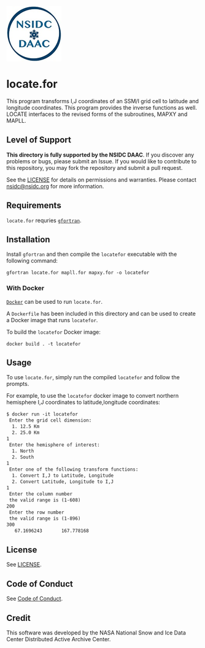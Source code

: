 ![NSIDC logo](../images/NSIDC_DAAC_2018_smv2.jpg)

# locate.for

This program transforms I,J coordinates of an SSM/I grid cell to latitude and
longitude coordinates. This program provides the inverse functions as
well. LOCATE interfaces to the revised forms of the subroutines, MAPXY and
MAPLL.

## Level of Support

<b>This directory is fully supported by the NSIDC DAAC</b>. If you discover any problems or
bugs, please submit an Issue. If you would like to contribute to this
repository, you may fork the repository and submit a pull request.

See the [LICENSE](../LICENSE) for details on permissions and warranties. Please
contact nsidc@nsidc.org for more information.


## Requirements

`locate.for` requries [`gfortran`](https://gcc.gnu.org/wiki/GFortran).


## Installation

Install `gfortran` and then compile the `locatefor` executable with the
following command:

```
gfortran locate.for mapll.for mapxy.for -o locatefor
```

### With Docker

[`Docker`](https://www.docker.com/) can be used to run `locate.for`.

A `Dockerfile` has been included in this directory and can be used to create a
Docker image that runs `locatefor`.

To build the `locatefor` Docker image:

```
docker build . -t locatefor
```

## Usage

To use `locate.for`, simply run the compiled `locatefor` and follow the prompts.

For example, to use the `locatefor` docker image to convert northern hemisphere
I,J coordinates to latitude,longitude coordinates:

```
$ docker run -it locatefor
 Enter the grid cell dimension:
  1. 12.5 Km
  2. 25.0 Km
1
 Enter the hemisphere of interest:
  1. North
  2. South
1
 Enter one of the following transform functions:
  1. Convert I,J to Latitude, Longitude
  2. Convert Latitude, Longitude to I,J
1
 Enter the column number
 the valid range is (1-608)
200
 Enter the row number
 the valid range is (1-896)
300
   67.1696243       167.778168
```

## License

See [LICENSE](../LICENSE).


## Code of Conduct

See [Code of Conduct](../CODE_OF_CONDUCT.md).


## Credit

This software was developed by the NASA National Snow and Ice Data Center
Distributed Active Archive Center.
